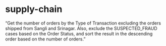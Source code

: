 # supply-chain
“Get the number of orders by the Type of Transaction excluding the orders shipped from Sangli and Srinagar. 
Also, exclude the SUSPECTED_FRAUD cases based on the Order Status, and sort the result in the descending order based on the number of orders.”
